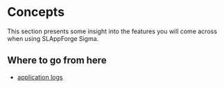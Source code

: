 # Concepts

This section presents some insight into the features you will come across when using SLAppForge Sigma.

## Where to go from here

- [application logs](logs/logs.md)